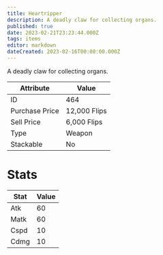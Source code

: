 ```yaml
---
title: Heartripper
description: A deadly claw for collecting organs.
published: true
date: 2023-02-21T23:23:44.000Z
tags: items
editor: markdown
dateCreated: 2023-02-16T00:00:00.000Z
---
```


A deadly claw for collecting organs.

|Attribute|Value|
|-|-|
|ID|464|
|Purchase Price|12,000 Flips|
|Sell Price|6,000 Flips|
|Type|Weapon|
|Stackable|No|

# Stats
|Stat|Value|
|-|-|
|Atk|60|
|Matk|60|
|Cspd|10|
|Cdmg|10|
